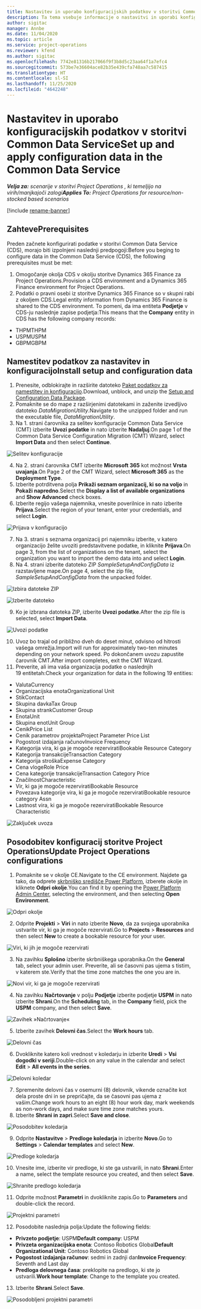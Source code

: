 ```yaml
---
title: Nastavitev in uporabo konfiguracijskih podatkov v storitvi Common Data Service
description: Ta tema vsebuje informacije o nastavitvi in uporabi konfiguracijskih podatkov v storitvi Project Operations.
author: sigitac
manager: Annbe
ms.date: 11/04/2020
ms.topic: article
ms.service: project-operations
ms.reviewer: kfend
ms.author: sigitac
ms.openlocfilehash: 7742e81316b217066f9f3b8d5c23aa64f1a7efc4
ms.sourcegitcommit: 573be7e36604ace82b35e439cfa748aa7c587415
ms.translationtype: HT
ms.contentlocale: sl-SI
ms.lasthandoff: 11/25/2020
ms.locfileid: "4642248"
---
```

# <a name="set-up-and-apply-configuration-data-in-the-common-data-service"></a><span data-ttu-id="11374-103">Nastavitev in uporabo konfiguracijskih podatkov v storitvi Common Data Service</span><span class="sxs-lookup"><span data-stu-id="11374-103">Set up and apply configuration data in the Common Data Service</span></span> 

<span data-ttu-id="11374-104">_**Velja za:** scenarije v storitvi Project Operations , ki temeljijo na virih/manjkajoči zalogi_</span><span class="sxs-lookup"><span data-stu-id="11374-104">_**Applies To:** Project Operations for resource/non-stocked based scenarios_</span></span>

[!include [rename-banner](~/includes/cc-data-platform-banner.md)]

## <a name="prerequisites"></a><span data-ttu-id="11374-105">Zahteve</span><span class="sxs-lookup"><span data-stu-id="11374-105">Prerequisites</span></span>

<span data-ttu-id="11374-106">Preden začnete konfigurirati podatke v storitvi Common Data Service (CDS), morajo biti izpolnjeni naslednji predpogoji:</span><span class="sxs-lookup"><span data-stu-id="11374-106">Before you beging to configure data in the Common Data Service (CDS), the following prerequisites must be met:</span></span>

1.  <span data-ttu-id="11374-107">Omogočanje okolja CDS v okolju storitve Dynamics 365 Finance za Project Operations.</span><span class="sxs-lookup"><span data-stu-id="11374-107">Provision a CDS environment and a Dynamics 365 Finance environment for Project Operations.</span></span>
2.  <span data-ttu-id="11374-108">Podatki o pravni osebi iz storitve Dynamics 365 Finance so v skupni rabi z okoljem CDS.</span><span class="sxs-lookup"><span data-stu-id="11374-108">Legal entity information from Dynamics 365 Finance is shared to the CDS environment.</span></span> <span data-ttu-id="11374-109">To pomeni, da ima entiteta **Podjetje** v CDS-ju naslednje zapise podjetja:</span><span class="sxs-lookup"><span data-stu-id="11374-109">This means that the **Company** entity in CDS has the following company records:</span></span>
  - <span data-ttu-id="11374-110">THPM</span><span class="sxs-lookup"><span data-stu-id="11374-110">THPM</span></span>
  - <span data-ttu-id="11374-111">USPM</span><span class="sxs-lookup"><span data-stu-id="11374-111">USPM</span></span>
  - <span data-ttu-id="11374-112">GBPM</span><span class="sxs-lookup"><span data-stu-id="11374-112">GBPM</span></span>

## <a name="install-setup-and-configuration-data"></a><span data-ttu-id="11374-113">Namestitev podatkov za nastavitev in konfiguracijo</span><span class="sxs-lookup"><span data-stu-id="11374-113">Install setup and configuration data</span></span>

1. <span data-ttu-id="11374-114">Prenesite, odblokirajte in razširite datoteko [Paket podatkov za namestitev in konfiguracijo](https://download.microsoft.com/download/1/3/4/1349369c-6209-42b7-b3b4-5be0e67cacd8/ProjOpsSampleSetupData-%20Integrated%20UR1.zip).</span><span class="sxs-lookup"><span data-stu-id="11374-114">Download, unblock, and unzip the [Setup and Configuration Data Package](https://download.microsoft.com/download/1/3/4/1349369c-6209-42b7-b3b4-5be0e67cacd8/ProjOpsSampleSetupData-%20Integrated%20UR1.zip).</span></span>
2. <span data-ttu-id="11374-115">Pomaknite se do mape z razširjenimi datotekami in zaženite izvedljivo datoteko *DataMigrationUtility*.</span><span class="sxs-lookup"><span data-stu-id="11374-115">Navigate to the unzipped folder and run the executable file, *DataMigrationUtility*.</span></span>
3. <span data-ttu-id="11374-116">Na 1. strani čarovnika za selitev konfiguracije Common Data Service (CMT) izberite **Uvozi podatke** in nato izberite **Nadaljuj**.</span><span class="sxs-lookup"><span data-stu-id="11374-116">On page 1 of the Common Data Service Configuration Migration (CMT) Wizard, select **Import Data** and then select **Continue**.</span></span>

![Selitev konfiguracije](./media/1ConfigurationMigration.png)

4. <span data-ttu-id="11374-118">Na 2. strani čarovnika CMT izberite **Microsoft 365** kot možnost **Vrsta uvajanja**.</span><span class="sxs-lookup"><span data-stu-id="11374-118">On Page 2 of the CMT Wizard, select **Microsoft 365** as the **Deployment Type**.</span></span>
5. <span data-ttu-id="11374-119">Izberite potrditvena polja **Prikaži seznam organizacij, ki so na voljo** in **Pokaži napredno**.</span><span class="sxs-lookup"><span data-stu-id="11374-119">Select the **Display a list of available organizations** and **Show Advanced** check boxes.</span></span>
6. <span data-ttu-id="11374-120">Izberite regijo vašega najemnika, vnesite poverilnice in nato izberite **Prijava**.</span><span class="sxs-lookup"><span data-stu-id="11374-120">Select the region of your tenant, enter your credentials, and select **Login**.</span></span>

![Prijava v konfiguracijo](./media/2ConfigurationSignin.png)

7. <span data-ttu-id="11374-122">Na 3. strani s seznama organizacij pri najemniku izberite, v katero organizacijo želite uvoziti predstavitvene podatke, in kliknite **Prijava**.</span><span class="sxs-lookup"><span data-stu-id="11374-122">On page 3, from the list of organizations on the tenant, select the organization you want to import the demo data into and select **Login**.</span></span>
8. <span data-ttu-id="11374-123">Na 4. strani izberite datoteko ZIP *SampleSetupAndConfigData* iz razstavljene mape.</span><span class="sxs-lookup"><span data-stu-id="11374-123">On page 4, select the zip file, *SampleSetupAndConfigData* from the unpacked folder.</span></span>

![Izbira datoteke ZIP](./media/3ZipFile.png)

![Izberite datoteko](./media/4SelectAFile.png)

9. <span data-ttu-id="11374-126">Ko je izbrana datoteka ZIP, izberite **Uvozi podatke**.</span><span class="sxs-lookup"><span data-stu-id="11374-126">After the zip file is selected, select **Import Data**.</span></span>

![Uvozi podatke](./media/5ImportData.png)

10. <span data-ttu-id="11374-128">Uvoz bo trajal od približno dveh do deset minut, odvisno od hitrosti vašega omrežja.</span><span class="sxs-lookup"><span data-stu-id="11374-128">Import will run for approximately two-ten minutes depending on your network speed.</span></span> <span data-ttu-id="11374-129">Po dokončanem uvozu zapustite čarovnik CMT.</span><span class="sxs-lookup"><span data-stu-id="11374-129">After import completes, exit the CMT Wizard.</span></span> 
11. <span data-ttu-id="11374-130">Preverite, ali ima vaša organizacija podatke o naslednjih 19 entitetah:</span><span class="sxs-lookup"><span data-stu-id="11374-130">Check your organization for data in the following 19 entities:</span></span>

  - <span data-ttu-id="11374-131">Valuta</span><span class="sxs-lookup"><span data-stu-id="11374-131">Currency</span></span>
  - <span data-ttu-id="11374-132">Organizacijska enota</span><span class="sxs-lookup"><span data-stu-id="11374-132">Organizational Unit</span></span>
  - <span data-ttu-id="11374-133">Stik</span><span class="sxs-lookup"><span data-stu-id="11374-133">Contact</span></span>
  - <span data-ttu-id="11374-134">Skupina davka</span><span class="sxs-lookup"><span data-stu-id="11374-134">Tax Group</span></span>
  - <span data-ttu-id="11374-135">Skupina strank</span><span class="sxs-lookup"><span data-stu-id="11374-135">Customer Group</span></span>
  - <span data-ttu-id="11374-136">Enota</span><span class="sxs-lookup"><span data-stu-id="11374-136">Unit</span></span>
  - <span data-ttu-id="11374-137">Skupina enot</span><span class="sxs-lookup"><span data-stu-id="11374-137">Unit Group</span></span>
  - <span data-ttu-id="11374-138">Cenik</span><span class="sxs-lookup"><span data-stu-id="11374-138">Price List</span></span>
  - <span data-ttu-id="11374-139">Cenik parametrov projekta</span><span class="sxs-lookup"><span data-stu-id="11374-139">Project Parameter Price List</span></span>
  - <span data-ttu-id="11374-140">Pogostost izdajanja računov</span><span class="sxs-lookup"><span data-stu-id="11374-140">Invoice Frequency</span></span>
  - <span data-ttu-id="11374-141">Kategorija vira, ki ga je mogoče rezervirati</span><span class="sxs-lookup"><span data-stu-id="11374-141">Bookable Resource Category</span></span>
  - <span data-ttu-id="11374-142">Kategorija transakcije</span><span class="sxs-lookup"><span data-stu-id="11374-142">Transaction Category</span></span>
  - <span data-ttu-id="11374-143">Kategorija stroška</span><span class="sxs-lookup"><span data-stu-id="11374-143">Expense Category</span></span>
  - <span data-ttu-id="11374-144">Cena vloge</span><span class="sxs-lookup"><span data-stu-id="11374-144">Role Price</span></span>
  - <span data-ttu-id="11374-145">Cena kategorije transakcije</span><span class="sxs-lookup"><span data-stu-id="11374-145">Transaction Category Price</span></span>
  - <span data-ttu-id="11374-146">Značilnost</span><span class="sxs-lookup"><span data-stu-id="11374-146">Characteristic</span></span>
  - <span data-ttu-id="11374-147">Vir, ki ga je mogoče rezervirati</span><span class="sxs-lookup"><span data-stu-id="11374-147">Bookable Resource</span></span>
  - <span data-ttu-id="11374-148">Povezava kategorije vira, ki ga je mogoče rezervirati</span><span class="sxs-lookup"><span data-stu-id="11374-148">Bookable resource category Assn</span></span>
  - <span data-ttu-id="11374-149">Lastnost vira, ki ga je mogoče rezervirati</span><span class="sxs-lookup"><span data-stu-id="11374-149">Bookable Resource Characteristic</span></span>

![Zaključek uvoza](./media/6CompleteImport.png)

## <a name="update-project-operations-configurations"></a><span data-ttu-id="11374-151">Posodobitev konfiguracij storitve Project Operations</span><span class="sxs-lookup"><span data-stu-id="11374-151">Update Project Operations configurations</span></span>

1. <span data-ttu-id="11374-152">Pomaknite se v okolje CE.</span><span class="sxs-lookup"><span data-stu-id="11374-152">Navigate to the CE environment.</span></span> <span data-ttu-id="11374-153">Najdete ga tako, da odprete [skrbniško središče Power Platform](https://admin.powerplatform.microsoft.com/environments), izberete okolje in kliknete **Odpri okolje**.</span><span class="sxs-lookup"><span data-stu-id="11374-153">You can find it by opening the [Power Platform Admin Center](https://admin.powerplatform.microsoft.com/environments), selecting the environment, and then selecting **Open Environment**.</span></span> 

![Odpri okolje](./media/7OpenEnvironment.png)

2. <span data-ttu-id="11374-155">Odprite **Projekti** > **Viri** in nato izberite **Novo**, da za svojega uporabnika ustvarite vir, ki ga je mogoče rezervirati.</span><span class="sxs-lookup"><span data-stu-id="11374-155">Go to **Projects** > **Resources** and then select **New** to create a bookable resource for your user.</span></span>

![Viri, ki jih je mogoče rezervirati](./media/8BookableResources.png)

3. <span data-ttu-id="11374-157">Na zavihku **Splošno** izberite skrbniškega uporabnika.</span><span class="sxs-lookup"><span data-stu-id="11374-157">On the **General** tab, select your admin user.</span></span> <span data-ttu-id="11374-158">Preverite, ali se časovni pas ujema s tistim, v katerem ste.</span><span class="sxs-lookup"><span data-stu-id="11374-158">Verify that the time zone matches the one you are in.</span></span> 

![Novi vir, ki ga je mogoče rezervirati](./media/9NewBookableResource.png)

4. <span data-ttu-id="11374-160">Na zavihku **Načrtovanje** v polju **Podjetje** izberite podjetje **USPM** in nato izberite **Shrani**.</span><span class="sxs-lookup"><span data-stu-id="11374-160">On the **Scheduling** tab, in the **Company** field, pick the **USPM** company, and then select **Save**.</span></span> 

![Zavihek »Načrtovanje«](./media/10SchedulingTab.png)

5. <span data-ttu-id="11374-162">Izberite zavihek **Delovni čas**.</span><span class="sxs-lookup"><span data-stu-id="11374-162">Select the **Work hours** tab.</span></span>  

![Delovni čas](./media/11WorkHours.png)

6. <span data-ttu-id="11374-164">Dvokliknite katero koli vrednost v koledarju in izberite **Uredi** > **Vsi dogodki v seriji**.</span><span class="sxs-lookup"><span data-stu-id="11374-164">Double-click on any value in the calendar and select **Edit** > **All events in the series**.</span></span> 

![Delovni koledar](./media/12WorkCalendar.png)

7. <span data-ttu-id="11374-166">Spremenite delovni čas v osemurni (8) delovnik, vikende označite kot dela proste dni in se prepričajte, da se časovni pas ujema z vašim.</span><span class="sxs-lookup"><span data-stu-id="11374-166">Change work hours to an eight (8) hour work day, mark weekends as non-work days, and make sure time zone matches yours.</span></span> 
8. <span data-ttu-id="11374-167">Izberite **Shrani in zapri**.</span><span class="sxs-lookup"><span data-stu-id="11374-167">Select **Save and close**.</span></span>

![Posodobitev koledarja](./media/13UpdateCalendar.png)

9. <span data-ttu-id="11374-169">Odprite **Nastavitve** > **Predloge koledarja** in izberite **Novo**.</span><span class="sxs-lookup"><span data-stu-id="11374-169">Go to **Settings** > **Calendar templates** and select **New**.</span></span>
 
 ![Predloge koledarja](./media/14CalendarTemplates.png)
 
 10. <span data-ttu-id="11374-171">Vnesite ime, izberite vir predloge, ki ste ga ustvarili, in nato **Shrani**.</span><span class="sxs-lookup"><span data-stu-id="11374-171">Enter a name, select the template resource you created, and then select **Save**.</span></span> 
 
 ![Shranite predlogo koledarja](./media/15SaveCalendarTemplate.png)
 
 11. <span data-ttu-id="11374-173">Odprite možnost **Parametri** in dvokliknite zapis.</span><span class="sxs-lookup"><span data-stu-id="11374-173">Go to **Parameters** and double-click the record.</span></span> 
 
 ![Projektni parametri](./media/16ProjectParameters.png)
 
12. <span data-ttu-id="11374-175">Posodobite naslednja polja:</span><span class="sxs-lookup"><span data-stu-id="11374-175">Update the following fields:</span></span>

 - <span data-ttu-id="11374-176">**Privzeto podjetje**: USPM</span><span class="sxs-lookup"><span data-stu-id="11374-176">**Default company**: USPM</span></span>
 - <span data-ttu-id="11374-177">**Privzeta organizacijska enota**: Contoso Robotics Global</span><span class="sxs-lookup"><span data-stu-id="11374-177">**Default Organizational Unit**: Contoso Robotics Global</span></span>
 - <span data-ttu-id="11374-178">**Pogostost izdajanja računov**: sedmi in zadnji dan</span><span class="sxs-lookup"><span data-stu-id="11374-178">**Invoice Frequency**: Seventh and Last day</span></span>
 - <span data-ttu-id="11374-179">**Predloga delovnega časa**: preklopite na predlogo, ki ste jo ustvarili.</span><span class="sxs-lookup"><span data-stu-id="11374-179">**Work hour template**: Change to the template you created.</span></span>

13. <span data-ttu-id="11374-180">Izberite **Shrani**.</span><span class="sxs-lookup"><span data-stu-id="11374-180">Select **Save**.</span></span> 

![Posodobljeni projektni parametri](./media/17UpdatedProjectParameters.png)
